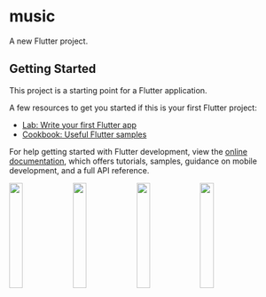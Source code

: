 # music

A new Flutter project.

## Getting Started

This project is a starting point for a Flutter application.

A few resources to get you started if this is your first Flutter project:

- [Lab: Write your first Flutter app](https://docs.flutter.dev/get-started/codelab)
- [Cookbook: Useful Flutter samples](https://docs.flutter.dev/cookbook)

For help getting started with Flutter development, view the
[online documentation](https://docs.flutter.dev/), which offers tutorials,
samples, guidance on mobile development, and a full API reference.
<p>
<img src="https://user-images.githubusercontent.com/119123480/228428523-158ca23d-f9be-4f37-a69a-c1c5cff9e882.jpg"width=22%,height=35%>
<img src="https://user-images.githubusercontent.com/119123480/228427857-14bf4632-a681-4f15-bbad-05b3abfa0d33.jpg"width=22%,height=35%>
<img src="https://user-images.githubusercontent.com/119123480/228427918-2457c0bb-1e66-4ae1-ad3e-39c2d39135ed.jpg"width=22%,height=35%>
<img src="https://user-images.githubusercontent.com/119123480/228428391-f93a0eb2-f4a0-425c-bf0f-9deb4a313ab5.jpg"width=22%,height=35%>




<p>
